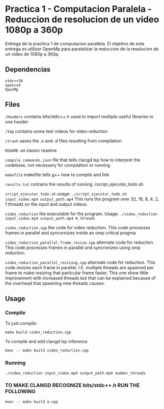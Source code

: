 # Practica 1 - Computacion Paralela - Reduccion de resolucion de un video 1080p a 360p
Entrega de la practica 1 de computacion parallela. El objetivo de esta entrega es utilizar OpenMp para paralelizar la reduccion de la resolucion de un video de 1080p a 360p.

## Dependencias
```
stdc++20
opencv4
OpenMp
```

## Files
`/headers` contains bits/stdc++.h used to import multiple useful libraries in one header

`/tmp` contains some test videos for video reduction

`/trash` saves the .o and .d files resulting from compilation

`README.md` classic readme

`compile_commands.json` file that tells clangd lsp how to interpret the codebase, not necessary for compilation or running

`makefile` makefile tells g++ how to compile and link

`results.txt` contains the results of running ./script_ejecutar_todo.sh

`script_ejecutar_todo.sh` usage: `./script_ejecutar_todo.sh input_video.mp4 output_path.mp4` This runs the program over 32, 16, 8, 4, 2, 1 threads on the input and output videos.

`video_reduction` the executable for the program. Usage: `./video_reduction input_video.mp4 output_path.mp4 #_threads`

`video_reduction.cpp` the code for video reduction. This code processes frames in parallel and syncornizes inside an omp critical pragma

`video_reduction_parallel_frame_resize.cpp` alternate code for reduction. This code processes frames in parallel and syncronizes using omp reduction.

`video_reduction_parallel_resizing.cpp` alternate code for reduction. This code resizes each frame in parallel. I.E. multiple threads are spawned per frame to make resizing that particular frame faster. This one show little improvement with increased threads but that can be explained because of the overhead that spawning new threads causes.

## Usage
### Compile
To just compile:
```
make build video_reduction.cpp
```

To compile and add clangd lsp inference
```
bear -- make build video_reduction.cpp
```

### Running
```
./video_reduction input_video.mp4 output_path.mp4 number_threads
```

### TO MAKE CLANGD RECOGNIZE bits/stdc++.h RUN THE FOLLOWING
```bear -- make build a.cpp```
